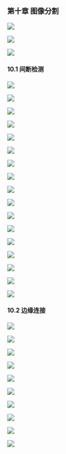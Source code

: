 ### 第十章 图像分割

![](./pic/图像分割.png)

![](./pic/分割的重要应用.png)

![](./pic/分割算法的基本依据.png)

#### 10.1 间断检测

![](./pic/间断检测.png)

![](./pic/点检测.png)

![](./pic/线检测.png)

![](./pic/特定方向上的线检测.png)

![](./pic/检测22_5度的线.png)

![](./pic/边缘检测.png)

![](./pic/边缘检测2.png)

![](./pic/边缘检测3.png)

![](./pic/边缘检测4.png)

![](./pic/梯度算子.png)

![](./pic/梯度算子2.png)

![](./pic/梯度算子3.png)

![](./pic/梯度算子4.png)

![](./pic/梯度算子5.png)

![](./pic/拉普拉斯算子.png)

![](./pic/拉普拉斯算子2.png)

![](./pic/拉普拉斯算子3.png)

#### 10.2 边缘连接

![](./pic/边缘连接.png)

![](./pic/局部处理.png)

![](./pic/通过霍夫变换进行整体处理.png)

![](./pic/通过霍夫变换进行整体处理2.png)

![](./pic/霍夫变换思想.png)

![](./pic/霍夫变换思想2.png)

![](./pic/霍夫变换的说明.png)

![](./pic/基于霍夫变换检测直线的步骤.png)

![](./pic/使用霍夫变换进行边缘连接的例子.png)

![](./pic/霍夫变换的推广.png)













